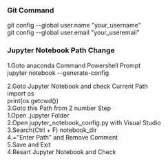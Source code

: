 ### Git Command <br>
git config --global user.name "your_username" <br>
git config --global user.email "your_useremail" <br>

### Jupyter Notebook Path Change<br>
1.Goto anaconda Command Powershell Prompt<br>
    jupyter notebook --generate-config<br>

2.Goto Jupyter Notebook and check Current Path<br>
    import os <br>
    print(os.getcwd()) <br>
3.Goto this Path from 2 number Step<br>
    1.Open .jupyter Folder <br>
    2.Open jupyter_notebook_config.py with Visual Studio <br>
    3.Search(Ctrl + F) notebook_dir <br>
    4.="Enter Path" and Remove Comment<br>
    5.Save and Exit<br>
4.Resart Jupyter Notebook and Check  <br>